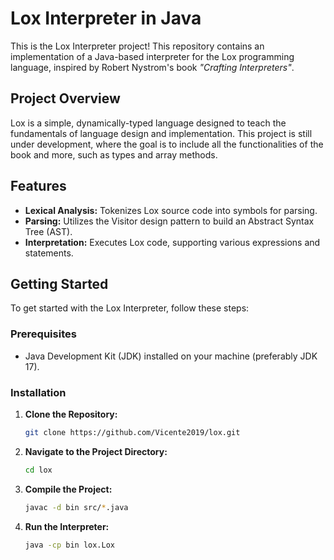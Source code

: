 # Lox Interpreter in Java

This is the Lox Interpreter project! This repository contains an implementation of a Java-based interpreter for the Lox programming language, inspired by Robert Nystrom's book *"Crafting Interpreters"*.

## Project Overview

Lox is a simple, dynamically-typed language designed to teach the fundamentals of language design and implementation. This project is still under development, where the goal is to include all the functionalities of the book and more, such as types and array methods.

## Features

- **Lexical Analysis:** Tokenizes Lox source code into symbols for parsing.
- **Parsing:** Utilizes the Visitor design pattern to build an Abstract Syntax Tree (AST).
- **Interpretation:** Executes Lox code, supporting various expressions and statements.

## Getting Started

To get started with the Lox Interpreter, follow these steps:

### Prerequisites

- Java Development Kit (JDK) installed on your machine (preferably JDK 17).

### Installation

1. **Clone the Repository:**

   ```bash
   git clone https://github.com/Vicente2019/lox.git

2. **Navigate to the Project Directory:**

    ```bash
   cd lox

3. **Compile the Project:**

    ```bash
   javac -d bin src/*.java

4. **Run the Interpreter:**

    ```bash
   java -cp bin lox.Lox
